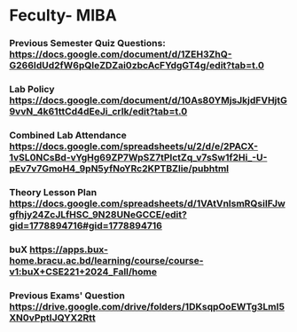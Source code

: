 # Feculty- MIBA
### Previous Semester Quiz Questions:	https://docs.google.com/document/d/1ZEH3ZhQ-G266IdUd2fW6pQleZDZai0zbcAcFYdgGT4g/edit?tab=t.0
### Lab Policy	https://docs.google.com/document/d/10As80YMjsJkjdFVHjtG9vvN_4k61ttCd4dEeJi_crIk/edit?tab=t.0
### Combined Lab Attendance	https://docs.google.com/spreadsheets/u/2/d/e/2PACX-1vSL0NCsBd-vYgHg69ZP7WpSZ7tPlctZq_v7sSw1f2Hi_-U-pEv7v7GmoH4_9pN5yfNoYRc2KPTBZlie/pubhtml
### Theory Lesson Plan	https://docs.google.com/spreadsheets/d/1VAtVnlsmRQsiIFJwgfhjy24ZcJLfHSC_9N28UNeGCCE/edit?gid=1778894716#gid=1778894716
### buX	https://apps.bux-home.bracu.ac.bd/learning/course/course-v1:buX+CSE221+2024_Fall/home
### Previous Exams' Question	https://drive.google.com/drive/folders/1DKsqpOoEWTg3LmI5XN0vPptIJQYX2Rtt
